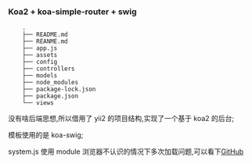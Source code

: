 ### Koa2 + koa-simple-router + swig  

        .
        ├── README.md
        ├── REANME.md
        ├── app.js
        ├── assets
        ├── config
        ├── controllers
        ├── models
        ├── node_modules
        ├── package-lock.json
        ├── package.json
        └── views


没有啥后端思想,所以借用了 yii2 的项目结构,实现了一个基于 koa2 的后台;  

模板使用的是 koa-swig;  

system.js 使用 module 浏览器不认识的情况下多次加载问题,可以看下<a href="https://gist.github.com/Harley-K/72a8646ae4354378d97cf63dab4ce9d4">GitHub</a>